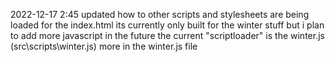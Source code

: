 2022-12-17 2:45
updated how to other scripts and stylesheets are being loaded for the index.html
its currently only built for the winter stuff but i plan to add more javascript in the future
the current "scriptloader" is the winter.js (src\scripts\winter.js)
more in the winter.js file